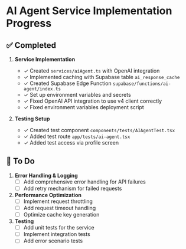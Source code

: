 # AI Agent Service Implementation Progress

## ✅ Completed

1. **Service Implementation**
   - ✓ Created `services/aiAgent.ts` with OpenAI integration
   - ✓ Implemented caching with Supabase table `ai_response_cache`
   - ✓ Created Supabase Edge Function `supabase/functions/ai-agent/index.ts`
   - ✓ Set up environment variables and secrets
   - ✓ Fixed OpenAI API integration to use v4 client correctly
   - ✓ Fixed environment variables deployment script

2. **Testing Setup**
   - ✓ Created test component `components/tests/AIAgentTest.tsx`
   - ✓ Added test route `app/tests/ai-agent.tsx`
   - ✓ Added test access via profile screen

## 📝 To Do

1. **Error Handling & Logging**
   - [ ] Add comprehensive error handling for API failures
   - [ ] Add retry mechanism for failed requests

2. **Performance Optimization**
   - [ ] Implement request throttling
   - [ ] Add request timeout handling
   - [ ] Optimize cache key generation

3. **Testing**
   - [ ] Add unit tests for the service
   - [ ] Implement integration tests
   - [ ] Add error scenario tests